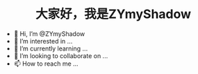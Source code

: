 <h1 align="center">大家好，我是ZYmyShadow</h1>

- 👋 Hi, I’m @ZYmyShadow
- 👀 I’m interested in ...
- 🌱 I’m currently learning ...
- 💞️ I’m looking to collaborate on ...
- 📫 How to reach me ...

<!---
ZYmyShadow/ZYmyShadow is a ✨ special ✨ repository because its `README.md` (this file) appears on your GitHub profile.
You can click the Preview link to take a look at your changes.
--->
